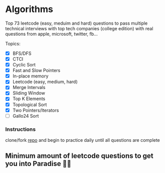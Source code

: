 # Algorithms

Top 73 leetcode (easy, meduim and hard) questions to pass multiple technical interviews with top tech companies (college edition) with real questions from apple, microsoft, twitter, fb...

Topics:
- [x] BFS/DFS
- [x] CTCI
- [x] Cyclic Sort
- [x] Fast and Slow Pointers
- [x] In-place memory
- [x] Leetcode (easy, medium, hard)
- [x] Merge Intervals
- [x] Sliding Window
- [x] Top K Elements
- [x] Topological Sort
- [x] Two Pointers/Iterators
- [ ] Gallo24 Sort

### Instructions
clone/fork [repo](https://github.com/coderzparadise/Algorithm.git) and begin to practice daily until all questions are complete

## Minimum amount of leetcode questions to get you into Paradise 🌴🍹

